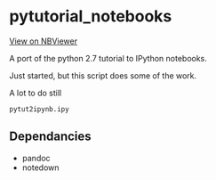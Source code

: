 pytutorial_notebooks
====================

[View on NBViewer](http://nbviewer.ipython.org/github/Tooblippe/pytutorial_notebooks/blob/master/0_index.ipynb)


A port of the python 2.7 tutorial to IPython notebooks.

Just started, but this script does some of the work.

A lot to do still

    pytut2ipynb.ipy

## Dependancies

* pandoc
* notedown
